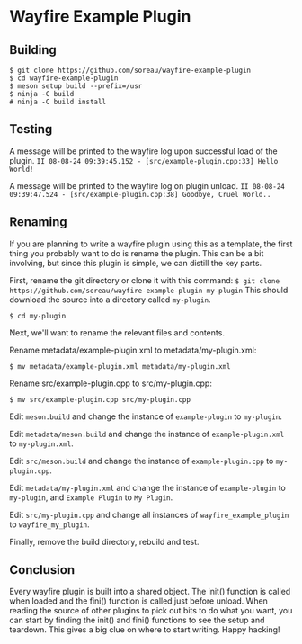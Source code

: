 # Wayfire Example Plugin

## Building

```
$ git clone https://github.com/soreau/wayfire-example-plugin
$ cd wayfire-example-plugin
$ meson setup build --prefix=/usr
$ ninja -C build
# ninja -C build install
```

## Testing

A message will be printed to the wayfire log upon successful load of the plugin.
`II 08-08-24 09:39:45.152 - [src/example-plugin.cpp:33] Hello World!`

A message will be printed to the wayfire log on plugin unload.
`II 08-08-24 09:39:47.524 - [src/example-plugin.cpp:38] Goodbye, Cruel World..`

## Renaming

If you are planning to write a wayfire plugin using this as a template,
the first thing you probably want to do is rename the plugin. This can
be a bit involving, but since this plugin is simple, we can distill the
key parts.

First, rename the git directory or clone it with this command:
`$ git clone https://github.com/soreau/wayfire-example-plugin my-plugin`
This should download the source into a directory called `my-plugin`.

`$ cd my-plugin`

Next, we'll want to rename the relevant files and contents.

Rename metadata/example-plugin.xml to metadata/my-plugin.xml:

`$ mv metadata/example-plugin.xml metadata/my-plugin.xml`

Rename src/example-plugin.cpp to src/my-plugin.cpp:

`$ mv src/example-plugin.cpp src/my-plugin.cpp`

Edit `meson.build` and change the instance of `example-plugin` to `my-plugin`.

Edit `metadata/meson.build` and change the instance of `example-plugin.xml` to `my-plugin.xml`.

Edit `src/meson.build` and change the instance of `example-plugin.cpp` to `my-plugin.cpp`.

Edit `metadata/my-plugin.xml` and change the instance of `example-plugin` to `my-plugin`,
and `Example Plugin` to `My Plugin`.

Edit `src/my-plugin.cpp` and change all instances of `wayfire_example_plugin` to `wayfire_my_plugin`.

Finally, remove the build directory, rebuild and test.

## Conclusion

Every wayfire plugin is built into a shared object. The init() function is called when loaded
and the fini() function is called just before unload. When reading the source of other plugins
to pick out bits to do what you want, you can start by finding the init() and fini() functions
to see the setup and teardown. This gives a big clue on where to start writing. Happy hacking!
